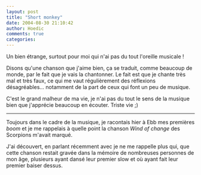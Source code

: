 ```yaml
---
layout: post
title: "Short monkey"
date: 2004-08-30 21:10:42
author: Hoedic
comments: true
categories: 
---
```



Un  bien étrange, surtout pour moi qui n'ai pas du tout l'oreille musicale !

Disons qu'une chanson que j'aime bien, ça se traduit, comme beaucoup de monde, par le fait que je vais la chantonner. Le fait est que je chante très mal et très faux, ce qui me vaut régulièrement des réflexions désagréables... notamment de la part de ceux qui font un peu de musique.

C'est le grand malheur de ma vie, je n'ai pas du tout le sens de la musique bien que j'apprécie beaucoup en écouter. Triste vie ;)

***

Toujours dans le cadre de la musique, je racontais hier à Ebb mes premières *boom* et je me rappelais à quelle point la chanson *Wind of change* des Scorpions m'avait marqué.

J'ai découvert, en parlant récemment avec je ne me rappelle plus qui, que cette chanson restait gravée dans la mémoire de nombreuses personnes de mon âge, plusieurs ayant dansé leur premier slow et où ayant fait leur premier baiser dessus.